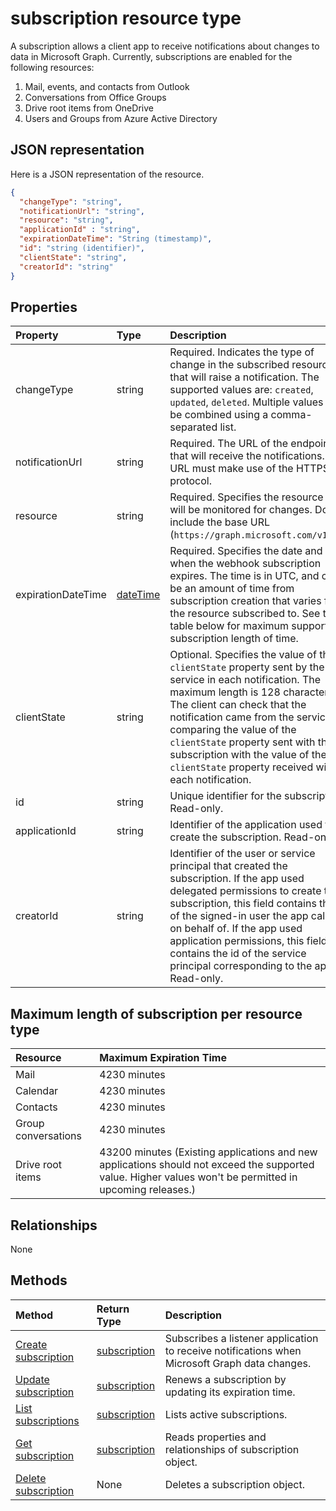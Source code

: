 # subscription resource type

A subscription allows a client app to receive notifications about changes to data in Microsoft Graph. Currently, subscriptions are enabled for the following resources:

1. Mail, events, and contacts from Outlook
1. Conversations from Office Groups
1. Drive root items from OneDrive
1. Users and Groups from Azure Active Directory

## JSON representation

Here is a JSON representation of the resource.

<!-- {
  "blockType": "resource",
  "optionalProperties": [

  ],
  "@odata.type": "microsoft.graph.subscription"
}-->

```json
{
  "changeType": "string",
  "notificationUrl": "string",
  "resource": "string",
  "applicationId" : "string",
  "expirationDateTime": "String (timestamp)",
  "id": "string (identifier)",
  "clientState": "string",
  "creatorId": "string"
}
```

## Properties

| Property | Type | Description |
|:---------|:-----|:------------|
| changeType | string | Required. Indicates the type of change in the subscribed resource that will raise a notification. The supported values are: `created`, `updated`, `deleted`. Multiple values can be combined using a comma-separated list. |
| notificationUrl | string | Required. The URL of the endpoint that will receive the notifications. This URL must make use of the HTTPS protocol. |
| resource | string | Required. Specifies the resource that will be monitored for changes. Do not include the base URL (`https://graph.microsoft.com/v1.0/`). |
| expirationDateTime | [dateTime](http://tools.ietf.org/html/rfc3339) | Required. Specifies the date and time when the webhook subscription expires. The time is in UTC, and can be an amount of time from subscription creation that varies for the resource subscribed to.  See the table below for maximum supported subscription length of time. |
| clientState | string | Optional. Specifies the value of the `clientState` property sent by the service in each notification. The maximum length is 128 characters. The client can check that the notification came from the service by comparing the value of the `clientState` property sent with the subscription with the value of the `clientState` property received with each notification. |
| id | string | Unique identifier for the subscription. Read-only. |
| applicationId | string | Identifier of the application used to create the subscription. Read-only. |
| creatorId | string | Identifier of the user or service principal that created the subscription. If the app used delegated permissions to create the subscription, this field contains the id of the signed-in user the app called on behalf of. If the app used application permissions, this field contains the id of the service principal corresponding to the app. Read-only. |

## Maximum length of subscription per resource type

| Resource | Maximum Expiration Time |
|:---------|:------------------------|
| Mail | 4230 minutes |
| Calendar | 4230 minutes |
| Contacts | 4230 minutes |
| Group conversations | 4230 minutes |
| Drive root items | 43200 minutes (Existing applications and new applications should not exceed the supported value. Higher values won't be permitted in upcoming releases.) |

## Relationships

None

## Methods

| Method | Return Type | Description |
|:-------|:------------|:------------|
| [Create subscription](../api/subscription_post_subscriptions.md) | [subscription](subscription.md) | Subscribes a listener application to receive notifications when Microsoft Graph data changes. |
| [Update subscription](../api/subscription_update.md) | [subscription](subscription.md) | Renews a subscription by updating its expiration time. |
| [List subscriptions](../api/subscription_list.md) | [subscription](subscription.md) | Lists active subscriptions. |
| [Get subscription](../api/subscription_get.md) | [subscription](subscription.md) | Reads properties and relationships of subscription object. |
| [Delete subscription](../api/subscription_delete.md) | None |Deletes a subscription object. |

<!-- uuid: 8fcb5dbc-d5aa-4681-8e31-b001d5168d79
2015-10-25 14:57:30 UTC -->
<!-- {
  "type": "#page.annotation",
  "description": "subscription resource",
  "keywords": "",
  "section": "documentation",
  "tocPath": ""
}-->
